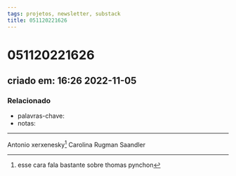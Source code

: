 ```yaml
---
tags: projetos, newsletter, substack
title: 051120221626
---
```

# 051120221626
## criado em: 16:26 2022-11-05

### Relacionado
- palavras-chave: 
- notas: 
---


Antonio xerxenesky[^1]
Carolina Rugman Saandler

[^1]: esse cara fala bastante sobre thomas pynchon